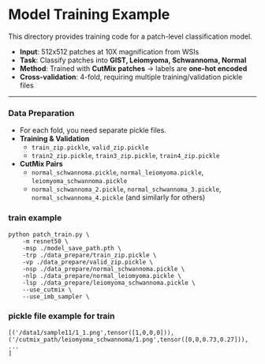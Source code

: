 # Model Training Example

This directory provides training code for a patch-level classification model.  
- **Input**: 512x512 patches at 10X magnification from WSIs  
- **Task**: Classify patches into **GIST, Leiomyoma, Schwannoma, Normal**  
- **Method**: Trained with **CutMix patches** → labels are **one-hot encoded**  
- **Cross-validation**: 4-fold, requiring multiple training/validation pickle files  

---

### Data Preparation

- For each fold, you need separate pickle files.  
- **Training & Validation**  
  - `train_zip.pickle`, `valid_zip.pickle`  
  - `train2_zip.pickle`, `train3_zip.pickle`, `train4_zip.pickle`  
- **CutMix Pairs**  
  - `normal_schwannoma.pickle`, `normal_leiomyoma.pickle`, `leiomyoma_schwannoma.pickle`  
  - `normal_schwannoma_2.pickle`, `normal_schwannoma_3.pickle`, `normal_schwannoma_4.pickle` (and similarly for others)

### train example
```
python patch_train.py \
    -m resnet50 \
    -msp ./model_save_path.pth \
    -trp ./data_prepare/train_zip.pickle \
    -vp ./data_prepare/valid_zip.pickle \
    -nsp ./data_prepare/normal_schwannoma.pickle \
    -nlp ./data_prepare/normal_leiomyoma.pickle \
    -lsp ./data_prepare/leiomyoma_schwannoma.pickle \
    --use_cutmix \
    --use_imb_sampler \
```

### pickle file example for train
```
[('/data1/sample11/1_1.png',tensor([1,0,0,0])),
('/cutmix_path/leiomyoma_schwannoma/1.png',tensor([0,0,0.73,0.27])),
...
]
```